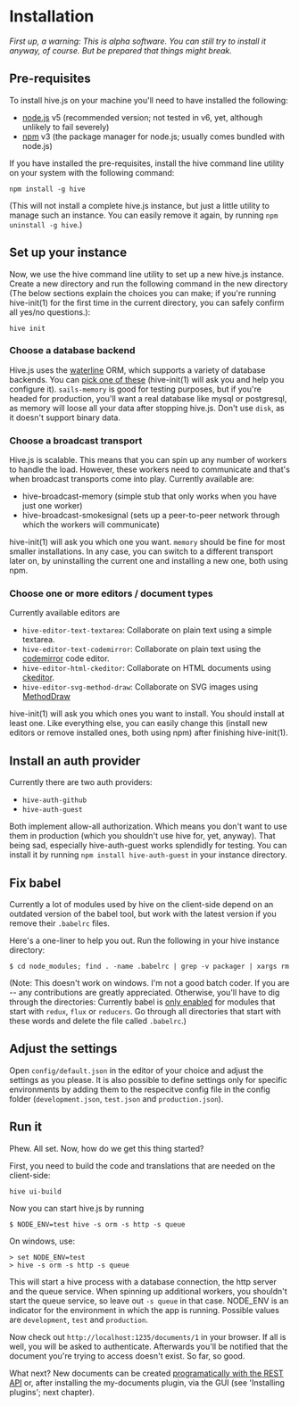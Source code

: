 # Installation
*First up, a warning: This is alpha software. You can still try to install it anyway, of course. But be prepared that things might break.*

## Pre-requisites
To install hive.js on your machine you'll need to have installed the following:
 * [node.js](http://nodejs.org) v5 (recommended version; not tested in v6, yet, although unlikely to fail severely)
 * [npm](http://npmjs.org) v3 (the package manager for node.js; usually comes bundled with node.js)

If you have installed the pre-requisites, install the hive command line utility on your system with the following command:
```
npm install -g hive
```
(This will not install a complete hive.js instance, but just a little utility to manage such an instance. You can easily remove it again, by running `npm uninstall -g hive`.)

## Set up your instance
Now, we use the hive command line utility to set up a new hive.js instance. Create a new directory and run the following command in the new directory (The below sections explain the choices you can make; if you're running hive-init(1) for the first time in the current directory, you can safely confirm all yes/no questions.):
```
hive init
```

### Choose a database backend
Hive.js uses the [waterline](https://github.com/balderdashy/waterline) ORM, which supports a variety of database backends. You can [pick one of these](https://github.com/balderdashy/waterline-docs#supported-adapters) (hive-init(1) will ask you and help you configure it). `sails-memory` is good for testing purposes, but if you're headed for production, you'll want a real database like mysql or postgresql, as memory will loose all your data after stopping hive.js. Don't use `disk`, as it doesn't support binary data.

### Choose a broadcast transport
Hive.js is scalable. This means that you can spin up any number of workers to handle the load. However, these workers need to communicate and that's when broadcast transports come into play. Currently available are:

 * hive-broadcast-memory (simple stub that only works when you have just one worker)
 * hive-broadcast-smokesignal (sets up a peer-to-peer network through which the workers will communicate)

hive-init(1) will ask you which one you want. `memory` should be fine for most smaller installations. In any case, you can switch to a different transport later on, by uninstalling the current one and installing a new one, both using npm.

### Choose one or more editors / document types
Currently available editors are

 * `hive-editor-text-textarea`: Collaborate on plain text using a simple textarea.
 * `hive-editor-text-codemirror`: Collaborate on plain text using the [codemirror](http://codemirror.net) code editor.
 * `hive-editor-html-ckeditor`: Collaborate on HTML documents using [ckeditor](http://ckeditor.com/).
 * `hive-editor-svg-method-draw`: Collaborate on SVG images using [MethodDraw](https://github.com/duopixel/Method-Draw)

hive-init(1) will ask you which ones you want to install. You should install at least one. Like everything else, you can easily change this (install new editors or remove installed ones, both using npm) after finishing hive-init(1).

## Install an auth provider
Currently there are two auth providers:

* `hive-auth-github`
* `hive-auth-guest`

Both implement allow-all authorization. Which means you don't want to use them in production (which you shouldn't use hive for, yet, anyway). That being sad, especially hive-auth-guest works splendidly for testing. You can install it by running `npm install hive-auth-guest` in your instance directory.

## Fix babel
Currently a lot of modules used by hive on the client-side depend on an outdated version of the babel tool, but work with the latest version if you remove their `.babelrc` files.

Here's a one-liner to help you out. Run the following in your hive instance directory:

```
$ cd node_modules; find . -name .babelrc | grep -v packager | xargs rm
```

(Note: This doesn't work on windows. I'm not a good batch coder. If you are -- any contributions are greatly appreciated. Otherwise, you'll have to dig through the directories: Currently babel is [only enabled](https://github.com/hivejs/hive-ui/blob/master/index.js#L42) for modules that start with  `redux`, `flux` or  `reducers`. Go through all directories that start with these words and delete the file called `.babelrc`.)

## Adjust the settings
Open `config/default.json` in the editor of your choice and adjust the settings as you please. It is also possible to define settings only for specific environments by adding them to the respecitve config file in the config folder (`development.json`, `test.json` and `production.json`).

## Run it
Phew. All set. Now, how do we get this thing started?

First, you need to build the code and translations that are needed on the client-side:

```
hive ui-build
```

Now you can start hive.js by running

```
$ NODE_ENV=test hive -s orm -s http -s queue
```

On windows, use:
```
> set NODE_ENV=test
> hive -s orm -s http -s queue
```

This will start a hive process with a database connection, the http server and the queue service. When spinning up additional workers, you shouldn't start the queue service, so leave out `-s queue` in that case. NODE_ENV is an indicator for the environment in which the app is running. Possible values are `development`, `test` and `production`.

Now check out `http://localhost:1235/documents/1` in your browser. If all is well, you will be asked to authenticate. Afterwards you'll be notified that the document you're trying to access doesn't exist. So far, so good.

What next? New documents can be created [programatically with the REST API](http://docs.hivejs.org/developing_peripherals/interface_rest_api.html) or, after installing the my-documents plugin, via the GUI (see 'Installing plugins'; next chapter).
